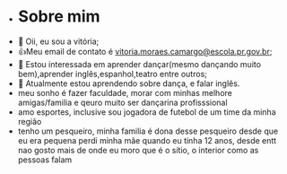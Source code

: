 - # Sobre mim
- 👋 Oii, eu sou a vitória;
- :+1:Meu email de contato é vitoria.moraes.camargo@escola.pr.gov.br;
- 👀 Estou interessada em aprender dançar(mesmo dançando muito bem),aprender inglês,espanhol,teatro entre outros;
- 🌱 Atualmente estou aprendendo sobre dança, e falar inglês.
- meu sonho é fazer faculdade, morar com minhas melhore amigas/familia e qeuro muito ser dançarina profisssional
-    amo esportes, inclusive sou jogadora de futebol de um time da minha região
-    tenho um pesqueiro, minha familia é dona desse pesqueiro desde que eu era pequena 
     perdi minha mãe quando eu tinha 12 anos, desde entt nao gosto mais de onde eu moro que é o sítio, o interior como as pessoas falam  


